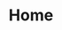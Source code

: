 ---
home: true
title: Home
heroImage: zeroerr.jpg
actions:
  - text: Get Started
    link: /en/Pages/md_docs_en_get_started
    type: primary
  - text: Introduction
    link: /en/Pages/md_docs_en_introduction
    type: secondary
features:
  - title: Header-only
    details: Header-only library, easy to use and integrate with your project. Support C++11/14/17/20.
  - title: Small and Fast
    details: Only 3K+ lines of C++ code, fast to compile and run.
  - title: Multi-Scene Usage
    details: Configure the print rules once, and it can be applied to multiple scenes such as logging, unit testing, and debugging at the same time.
footer: MIT Licensed | Copyright © 2022-present 西风逍遥游
---
